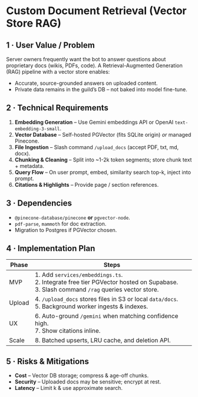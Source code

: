 # Custom Document Retrieval (Vector Store RAG)

## 1 · User Value / Problem
Server owners frequently want the bot to answer questions about proprietary docs (wikis, PDFs, code). A Retrieval-Augmented Generation (RAG) pipeline with a vector store enables:
* Accurate, source-grounded answers on uploaded content.
* Private data remains in the guild’s DB – not baked into model fine-tune.

## 2 · Technical Requirements
1. **Embedding Generation** – Use Gemini embeddings API or OpenAI `text-embedding-3-small`.
2. **Vector Database** – Self-hosted PGVector (fits SQLite origin) *or* managed Pinecone.
3. **File Ingestion** – Slash command `/upload_docs` (accept PDF, txt, md, docx).
4. **Chunking & Cleaning** – Split into ~1-2k token segments; store chunk text + metadata.
5. **Query Flow** – On user prompt, embed, similarity search top-k, inject into prompt.
6. **Citations & Highlights** – Provide page / section references.

## 3 · Dependencies
* `@pinecone-database/pinecone` **or** `pgvector-node`.
* `pdf-parse`, `mammoth` for doc extraction.
* Migration to Postgres if PGVector chosen.

## 4 · Implementation Plan
| Phase | Steps |
|-------|-------|
| MVP     |1. Add `services/embeddings.ts`.<br>2. Integrate free tier PGVector hosted on Supabase.<br>3. Slash command `/rag` queries vector store.|
| Upload |4. `/upload_docs` stores files in S3 or local `data/docs`.<br>5. Background worker ingests & indexes.|
| UX     |6. Auto-ground `/gemini` when matching confidence high.<br>7. Show citations inline.|
| Scale  |8. Batched upserts, LRU cache, and deletion API.|

## 5 · Risks & Mitigations
* **Cost** – Vector DB storage; compress & age-off chunks.
* **Security** – Uploaded docs may be sensitive; encrypt at rest.
* **Latency** – Limit k & use approximate search. 
